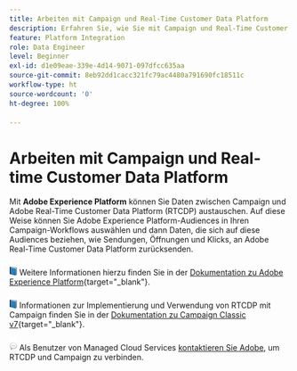 ```yaml
---
title: Arbeiten mit Campaign und Real-Time Customer Data Platform
description: Erfahren Sie, wie Sie mit Campaign und Real-Time Customer Data Platform arbeiten können
feature: Platform Integration
role: Data Engineer
level: Beginner
exl-id: d1e09eae-339e-4d14-9071-097dfcc635aa
source-git-commit: 8eb92dd1cacc321fc79ac4480a791690fc18511c
workflow-type: ht
source-wordcount: '0'
ht-degree: 100%

---
```


# Arbeiten mit Campaign und Real-time Customer Data Platform

Mit **Adobe Experience Platform** können Sie Daten zwischen Campaign und Adobe Real-Time Customer Data Platform (RTCDP) austauschen. Auf diese Weise können Sie Adobe Experience Platform-Audiences in Ihren Campaign-Workflows auswählen und dann Daten, die sich auf diese Audiences beziehen, wie Sendungen, Öffnungen und Klicks, an Adobe Real-Time Customer Data Platform zurücksenden.

![](../assets/do-not-localize/book.png) Weitere Informationen hierzu finden Sie in der [Dokumentation zu Adobe Experience Platform](https://experienceleague.adobe.com/docs/experience-platform/rtcdp/overview.html?lang=de){target=&quot;_blank&quot;}.

![](../assets/do-not-localize/book.png) Informationen zur Implementierung und Verwendung von RTCDP mit Campaign finden Sie in der [Dokumentation zu Campaign Classic v7](https://experienceleague.adobe.com/docs/campaign-classic/using/integrating-with-adobe-experience-cloud/aep-sources-destinations/get-started-sources-destinations.html?lang=de#integrating-with-adobe-experience-cloud){target=&quot;_blank&quot;}.

![](../assets/do-not-localize/speech.png)  Als Benutzer von Managed Cloud Services [kontaktieren Sie Adobe](../start/campaign-faq.md#support), um RTCDP und Campaign zu verbinden.
